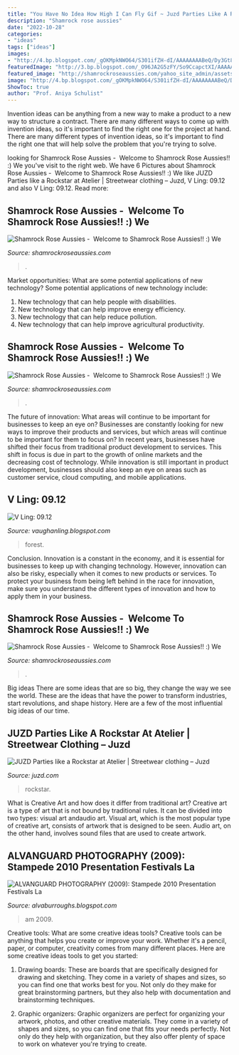 ```yaml
---
title: "You Have No Idea How High I Can Fly Gif ~ Juzd Parties Like A Rockstar At Atelier"
description: "Shamrock rose aussies"
date: "2022-10-28"
categories:
- "ideas"
tags: ["ideas"]
images:
- "http://4.bp.blogspot.com/_gOKMpkNWO64/S301ifZH-dI/AAAAAAAABeQ/Dy3Gt87H_zA/s320/Carnival+2010+274.b.jpg"
featuredImage: "http://3.bp.blogspot.com/_O96JA2G5zFY/So9CcapctXI/AAAAAAAAAts/bsoG6j-YPKA/s400/DSC_0469.jpg"
featured_image: "http://shamrockroseaussies.com/yahoo_site_admin/assets/images/DSC_0164.167210444_std.JPG"
image: "http://4.bp.blogspot.com/_gOKMpkNWO64/S301ifZH-dI/AAAAAAAABeQ/Dy3Gt87H_zA/s320/Carnival+2010+274.b.jpg"
ShowToc: true
author: "Prof. Aniya Schulist"
---
```



Invention ideas can be anything from a new way to make a product to a new way to structure a contract. There are many different ways to come up with invention ideas, so it's important to find the right one for the project at hand. There are many different types of invention ideas, so it's important to find the right one that will help solve the problem that you're trying to solve.

	

		
looking for Shamrock Rose Aussies - ﻿﻿﻿ Welcome to Shamrock Rose Aussies!! :) We you've visit to the right web. We have 6 Pictures about Shamrock Rose Aussies - ﻿﻿﻿ Welcome to Shamrock Rose Aussies!! :) We like JUZD Parties like a Rockstar at Atelier | Streetwear clothing – Juzd, V Ling: 09.12 and also V Ling: 09.12. Read more:
		
    
## Shamrock Rose Aussies - ﻿﻿﻿ Welcome To Shamrock Rose Aussies!! :) We

<img loading=lazy src="http://shamrockroseaussies.com/yahoo_site_admin/assets/images/DSC_0131.262172613_std.JPG" onerror="this.onerror=null;this.src='https://tse2.mm.bing.net/th?id=OIP.FA26ASpfj6MQy1hfWiuc9wHaE-&amp;pid=15.1';" alt="Shamrock Rose Aussies - ﻿﻿﻿ Welcome to Shamrock Rose Aussies!! :) We">

_Source: shamrockroseaussies.com_

>. 

	

Market opportunities: What are some potential applications of new technology?
Some potential applications of new technology include: 
1. New technology that can help people with disabilities. 
2. New technology that can help improve energy efficiency. 
3. New technology that can help reduce pollution. 
4. New technology that can help improve agricultural productivity.

    
## Shamrock Rose Aussies - ﻿﻿﻿ Welcome To Shamrock Rose Aussies!! :) We

<img loading=lazy src="http://shamrockroseaussies.com/yahoo_site_admin/assets/images/DSC_0164.167210444_std.JPG" onerror="this.onerror=null;this.src='https://tse4.mm.bing.net/th?id=OIP.Vh8ftt7QJI6KYVOq9ehRywHaE-&amp;pid=15.1';" alt="Shamrock Rose Aussies - ﻿﻿﻿ Welcome to Shamrock Rose Aussies!! :) We">

_Source: shamrockroseaussies.com_

>. 

	

The future of innovation: What areas will continue to be important for businesses to keep an eye on?
Businesses are constantly looking for new ways to improve their products and services, but which areas will continue to be important for them to focus on? In recent years, businesses have shifted their focus from traditional product development to services. This shift in focus is due in part to the growth of online markets and the decreasing cost of technology. While innovation is still important in product development, businesses should also keep an eye on areas such as customer service, cloud computing, and mobile applications.

    
## V Ling: 09.12

<img loading=lazy src="http://2.bp.blogspot.com/-jW4JD67Ee2Y/UFxrHxf1KyI/AAAAAAAAGbA/lAvdRvrmGyM/s1600/ForestC.jpg" onerror="this.onerror=null;this.src='https://tse1.mm.bing.net/th?id=OIP.pUhnhy_fTQgbmlKTwss5SQHaHT&amp;pid=15.1';" alt="V Ling: 09.12">

_Source: vaughanling.blogspot.com_

>forest. 

	

Conclusion.
Innovation is a constant in the economy, and it is essential for businesses to keep up with changing technology. However, innovation can also be risky, especially when it comes to new products or services. To protect your business from being left behind in the race for innovation, make sure you understand the different types of innovation and how to apply them in your business.

    
## Shamrock Rose Aussies - ﻿﻿﻿ Welcome To Shamrock Rose Aussies!! :) We

<img loading=lazy src="http://shamrockroseaussies.com/yahoo_site_admin/assets/images/DSC_0062.10912418_std.jpg" onerror="this.onerror=null;this.src='https://tse2.mm.bing.net/th?id=OIP.Zp8dUKQgYgtzl04TU3L9ygHaF3&amp;pid=15.1';" alt="Shamrock Rose Aussies - ﻿﻿﻿ Welcome to Shamrock Rose Aussies!! :) We">

_Source: shamrockroseaussies.com_

>. 

	

Big ideas
There are some ideas that are so big, they change the way we see the world. These are the ideas that have the power to transform industries, start revolutions, and shape history. Here are a few of the most influential big ideas of our time.

    
## JUZD Parties Like A Rockstar At Atelier | Streetwear Clothing – Juzd

<img loading=lazy src="http://3.bp.blogspot.com/_O96JA2G5zFY/So9CcapctXI/AAAAAAAAAts/bsoG6j-YPKA/s400/DSC_0469.jpg" onerror="this.onerror=null;this.src='https://tse2.mm.bing.net/th?id=OIP.AKUmTW1WTYDFAUm6WA4XJwAAAA&amp;pid=15.1';" alt="JUZD Parties like a Rockstar at Atelier | Streetwear clothing – Juzd">

_Source: juzd.com_

>rockstar. 

	

What is Creative Art and how does it differ from traditional art?
Creative art is a type of art that is not bound by traditional rules. It can be divided into two types: visual art andaudio art. Visual art, which is the most popular type of creative art, consists of artwork that is designed to be seen. Audio art, on the other hand, involves sound files that are used to create artwork.

    
## ALVANGUARD PHOTOGRAPHY (2009): Stampede 2010 Presentation Festivals La

<img loading=lazy src="http://4.bp.blogspot.com/_gOKMpkNWO64/S301ifZH-dI/AAAAAAAABeQ/Dy3Gt87H_zA/s320/Carnival+2010+274.b.jpg" onerror="this.onerror=null;this.src='https://tse4.mm.bing.net/th?id=OIP.iV7baSgMrEu_QNPXWOSy9gAAAA&amp;pid=15.1';" alt="ALVANGUARD PHOTOGRAPHY (2009): Stampede 2010 Presentation Festivals La">

_Source: alvaburroughs.blogspot.com_

>am 2009. 

	

Creative tools: What are some creative ideas tools?
Creative tools can be anything that helps you create or improve your work. Whether it's a pencil, paper, or computer, creativity comes from many different places. Here are some creative ideas tools to get you started:
1. Drawing boards: These are boards that are specifically designed for drawing and sketching. They come in a variety of shapes and sizes, so you can find one that works best for you. Not only do they make for great brainstorming partners, but they also help with documentation and brainstorming techniques.

2. Graphic organizers: Graphic organizers are perfect for organizing your artwork, photos, and other creative materials. They come in a variety of shapes and sizes, so you can find one that fits your needs perfectly. Not only do they help with organization, but they also offer plenty of space to work on whatever you're trying to create.

